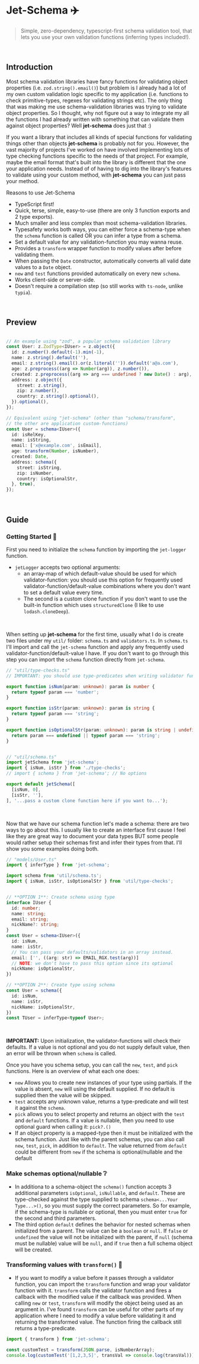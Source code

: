 # Jet-Schema ✈️
> Simple, zero-dependency, typescript-first schema validation tool, that lets you use your own validation functions (inferring types included!).
<br/>


## Introduction
Most schema validation libraries have fancy functions for validating object properties (i.e. `zod.string().email()`) but problem is I already had a lot of my own custom validation logic specific to my application (i.e. functions to check primitive-types, regexes for validating strings etc). The only thing that was making me use schema-validation libraries was trying to validate object properties. So I thought, why not figure out a way to integrate my all the functions I had already written with something that can validate them against object properties? Well **jet-schema** does just that :)
<br/>

If you want a library that includes all kinds of special functions for validating things other than objects **jet-schema** is probably not for you. However, the vast majority of projects I've worked on have involved implementing lots of type checking functions specific to the needs of that project. For example, maybe the email format that's built into the library is different that the one your application needs. Instead of of having to dig into the library's features to validate using your custom method, with **jet-schema** you can just pass your method.
<br/>

Reasons to use Jet-Schema
- TypeScript first!
- Quick, terse, simple, easy-to-use (there are only 3 function exports and 2 type exports).
- Much smaller and less complex than most schema-validation libraries.
- Typesafety works both ways, you can either force a schema-type when the `schema` function is called OR you can infer a type from a schema.
- Set a default value for any validation-function you may wanna reuse.
- Provides a `transform` wrapper function to modify values after before validating them.
- When passing the `Date` constructor, automatically converts all valid date values to a `Date` object.
- `new` and `test` functions provided automatically on every new `schema`.
- Works client-side or server-side.
- Doesn't require a compilation step (so still works with `ts-node`, unlike `typia`).
<br/>


## Preview
```typescript

// An example using "zod", a popular schema validation library
const User: z.ZodType<IUser> = z.object({
  id: z.number().default(-1).min(-1),
  name: z.string().default(''),
  email: z.string().email().or(z.literal('')).default('a@a.com'),
  age: z.preprocess((arg => Number(arg)), z.number()),
  created: z.preprocess((arg => arg === undefined ? new Date() : arg), z.coerce.date()),
  address: z.object({ 
    street: z.string(),
    zip: z.number(),
    country: z.string().optional(),
  }).optional(),
});

// Equivalent using "jet-schema" (other than "schema/transform", 
// the other are application custom-functions)
const User = schema<IUser>({
  id: isRelKey,
  name: isString,
  email: ['x@example.com', isEmail],
  age: transform(Number, isNumber),
  created: Date,
  address: schema({
    street: isString,
    zip: isNumber,
    country: isOptionalStr,
  }, true),
});
```
<br/>


## Guide

### Getting Started 🚦
First you need to initialize the `schema` function by importing the `jet-logger` function. 
- `jetLogger` accepts two optional arguments:
  - an array-map of which default-value should be used for which validator-function: you should use this option for frequently used validator-function/default-value combinations where you don't want to set a default value every time.
  - The second is a custom clone function if you don't want to use the built-in function which uses `structuredClone` (I like to use `lodash.cloneDeep`).
<br/>

When setting up **jet-schema** for the first time, usually what I do is create two files under my `util/` folder: `schema.ts` and `validators.ts`. In `schema.ts` I'll import and call the `jet-schema` function and apply any frequently used validator-function/default-value I have. If you don't want to go through this step you can import the `schema` function directly from `jet-schema`.
```typescript
// "util/type-checks.ts"
// IMPORTANT: you should use type-predicates when writing validator functions.

export function isNum(param: unknown): param is number {
  return typeof param === 'number';
}

export function isStr(param: unknown): param is string {
  return typeof param === 'string';
}

export function isOptionalStr(param: unknown): param is string | undefined {
  return param === undefined || typeof param === 'string';
}


// "util/schema.ts"
import jetSchema from 'jet-schema';
import { isNum, isStr } from './type-checks';
// import { schema } from 'jet-schema'; // No options

export default jetSchema([
  [isNum, 0],
  [isStr, ''],
], '...pass a custom clone function here if you want to...');
```
<br/>

Now that we have our schema function let's made a schema: there are two ways to go about this. I usually like to create an interface first cause I feel like they are great way to document your data types BUT some people would rather setup their schemas first and infer their types from that. I'll show you some examples doing both.
```typescript
// "models/User.ts"
import { inferType } from 'jet-schema';

import schema from 'util/schema.ts';
import { isNum, isStr, isOptionalStr } from 'util/type-checks';


// **OPTION 1**: Create schema using type
interface IUser {
  id: number;
  name: string;
  email: string;
  nickName?: string; 
}
const User = schema<IUser>({
  id: isNum,
  name: isStr,
  // You can pass your defaults/validators in an array instead.
  email: ['', ((arg: str) => EMAIL_RGX.test(arg))]
  // NOTE: we don't have to pass this option since its optional
  nickName: isOptionalStr,
})

// **OPTION 2**: Create type using schema
const User = schema({
  id: isNum,
  name: isStr,
  nickName: isOptionalStr,
})
const TUser = inferType<typeof User>;
```
<br/>

**IMPORTANT:** Upon initialization, the validator-functions will check their defaults. If a value is not optional and you do not supply default value, then an error will be thrown when `schema` is called.
<br/>

Once you have you schema setup, you can call the `new`, `test`, and `pick` functions. Here is an overview of what each one does:
- `new` Allows you to create new instances of your type using partials. If the value is absent, `new` will using the default supplied. If no default is supplied then the value will be skipped.
- `test` accepts any unknown value, returns a type-predicate and will test it against the `schema`.
- `pick` allows you to select property and returns an object with the `test` and `default` functions. If a value is nullable, then you need to use optional guard when calling it: `pick?.()`
- If an object property is a mapped-type then it must be initialized with the schema function. Just like with the parent schemas, you can also call `new`, `test`, `pick`, in addition to `default`. The value returned from `default` could be different from `new` if the schema is optional/nullable and the default 


### Make schemas optional/nullable ❔
- In additiona to a schema-object the `schema()` function accepts 3 additional parameters `isOptional`, `isNullable`, and `default`. These are type-checked against the type supplied to schema `schema<...Your Type...>()`, so you must supply the correct parameters. So for example, if the schema-type is nullable or optional, then you must enter `true` for the second and third parameters.
- The third option `default` defines the behavior for nested schemas when initialized from a parent. The value can be a `boolean` or `null`. If `false` or `undefined` the value will not be initialized with the parent, if `null` (schema must be nullable) value will be `null`, and if `true` then a full schema object will be created. 


### Transforming values with `transform()` 🤖
- If you want to modify a value before it passes through a validator function, you can import the `transform` function and wrap your validator function with it. `transform` calls the validator function and fires a callback with the modified value if the callback was provided. When calling `new` or `test`, `transform` will modify the object being used as an argument in. I've found `transform` can be useful for other parts of my application where I need to modify a value before validating it and returning the transformed value. The function firing the callback still returns a type-predicate.
```typescript
import { transform } from 'jet-schema';

const customTest = transform(JSON.parse, isNumberArray);
console.log(customTest('[1,2,3,5]', transVal => console.log(transVal)));
```

